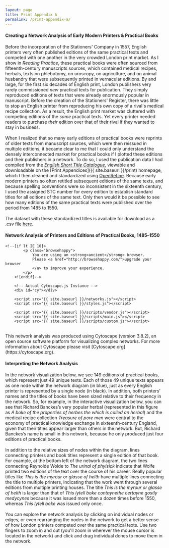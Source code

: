 ```yaml
---
layout: page
title: Print Appendix A
permalink: /print-appendix-a/
---
```


#### Creating a Network Analysis of Early Modern Printers & Practical Books 
Before the incorporation of the Stationers' Company in 1557, English printers very often published
editions of the same practical texts and competed with one another in the very crowded London print market.
As I show in _Reading Practice_, these practical books were often sourced from fifteenth-century manuscripts sources,
which contained medical recipes, herbals, texts on
phlebotomy, on uroscopy, on agriculture, and on animal husbandry that were subsequently printed in
vernacular editions. By and large, for the first six decades of English print, London publishers
very rarely commissioned _new_ practical texts for publication. They simply reproduced editions of 
texts that were already enormously popular in manuscript. Before the creation of the Stationers' Register, there was little to stop an English printer from reproducing his own copy of a rival's 
medical recipe collection. As a result, the English print market was cluttered with competing editions of the _same_ practical texts.
Yet every printer needed readers to purchase _their_ edition over that of their rival if they wanted to 
stay in business. 
<br>
<br>
When I realized that so many early editions of practical books were reprints of older texts from
manuscript sources, which were then reissued in multiple editions, it became clear to me that I could
only understand the densely interconnected market for practical books if I plotted these editions and their 
publishers in a network. To do so, I used the publication data I had compiled from the [_English Short Title Catalogue_](https://estc.bl.uk),
viewable and downloadable on the [Print Appendices]({{ site.baseurl }}/print) homepage, which I then
cleaned and standardized using [OpenRefine](https://openrefine.org). Because early modern printers so often 
retitled subsequent editions of the same texts, and because spelling conventions were so inconsistent in the 
sixteenth century, I used the assigned STC number for every edition to establish standard titles 
for all editions of the same text. Only then would it be possible to see how many editions of the 
same practical texts were published over the period from 1485 to 1550. 
<br>
<br>
The dataset with these standardized titles is available for download as a .csv file [here](https://doi.org/10.5281/zenodo.11122956). 

#### Network Analysis of Printers and Editions of Practical Books, 1485–1550

    
<html class="no-js">
	<meta charset="utf-8">
        <meta name="description" content="Single network exported from Cytoscape 3.8">
        <meta name="viewport" content="width=device-width, initial-scale=1">
    
    <!--[if lt IE 10]>
            <p class="browsehappy">
                You are using an <strong>ancient</strong> browser.
                Please <a href="http://browsehappy.com/">upgrade your browser
                </a> to improve your experience.
            </p>
        <![endif]-->

        <!-- Actual Cytoscape.js Instance -->
        <div id="cy"></div>
        
        <script src="{{ site.baseurl }}/networks.js"></script>
        <script src="{{ site.baseurl }}/styles.js"></script>

        <script src="{{ site.baseurl }}/scripts/vendor.js"></script>
        <script src="{{ site.baseurl }}/scripts/main.js"></script>
        <script src="{{ site.baseurl }}/scripts/custom.js"></script>
</html>
 <br>
   This network analysis was produced using Cytoscape (version 3.8.2), an open source 
   software platform for visualizing complex networks. For more information about Cytoscape
   please visit [Cytoscape.org](https://cytoscape.org).
   
#### Interpreting the Network Analysis 
In the network visualization below, we see 149 editions of practical books, which represent just 49 unique texts. 
Each of those 49 unique texts appears as one node within the network diagram (in blue), just as every 
English printer is represented by a single node (in black). In addition, both printers’ names and the titles of 
books have been sized relative to their frequency in the network. So, for example, in the interactive visualization
below, you can see that Richard Banckes’s very popular herbal (represented in this figure as 
_A boke of the properties of herbes the which is called an herbal_) and the medical recipe collection 
_Treasure of pore men_ were central to the economy of practical knowledge exchange in sixteenth-century England, 
given that their titles appear larger than others in the network. But, Richard Banckes’s name is small in this 
network, because he only produced just four editions of practical books. 
<br>
<br>
In addition to the relative sizes of nodes within the diagram, lines connecting printers and 
book titles represent a single edition of that book. For example, at the bottom left of the network 
diagram, the two lines connecting Reynolde Wolde to _The urinal of phyisick_
indicate that Wolfe printed two editions of the text over the course of his career. 
Really popular titles like _This is the myrour or glasse of helth_ have multiple lines
connecting the title to multiple printers, indicating that the work went through several
editions from multiple printing houses. The title _This is the myrour or glasse of helth_ is
larger than that of _This lytell boke contaynethe certayne gostly medycynes_ because it was 
issued more than a dozen times before 1550, whereas _This lytell boke_ was issued only once.
<br>
<br>
You can explore the network analysis by clicking on individual nodes or edges, or even rearranging the nodes in the network to get a better sense of how 
London printers competed over the same practical texts. Use two fingers to zoom in and out (you'll zoom in
wherever the mouse cursor is located in the network) and click and drag individual dones to move them in the network.

